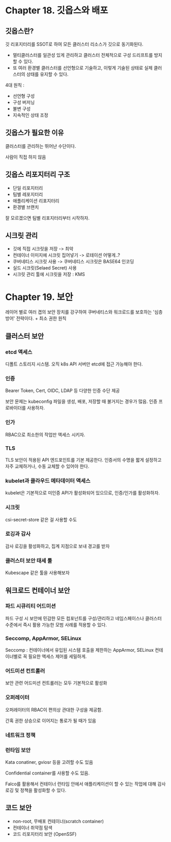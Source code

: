 # Chapter 18. 깃옵스와 배포

## 깃옵스란?

깃 리포지터리를 SSOT로 하여 모든 클러스터 리소스가 깃으로 동기화된다.

- 멀티클러스터를 일관성 있게 관리하고 클러스터 전체적으로 구성 드리프트를 방지할 수 있다.
- 또 여러 환경별 클러스터를 선언형으로 기술하고, 이렇게 기술된 상태로 실제 클러스터의 상태를 유지할 수 있다.

4대 원칙 :

- 선언형 구성
- 구성 버저닝
- 불변 구성
- 지속적인 상태 조정

## 깃옵스가 필요한 이유

클러스터를 관리하는 뛰어난 수단이다.

사람이 직접 하지 않음

## 깃옵스 리포지터리 구조

- 단일 리포지터리
- 팀별 레포지터리
- 애플리케이션 리포지터리
- 환경별 브랜치

잘 모르겠으면 팀별 리포지터리부터 시작하자.

## 시크릿 관리

- 깃에 직접 시크릿을 저장 -> 최악
- 컨테이너 이미지에 시크릿 집어넣기 -> 로테이션 어떻게..?
- 쿠버네티스 시크릿 사용 -> 쿠버네티스 시크릿은 BASE64 인코딩
- 실드 시크릿(Selaed Secret) 사용
- 시크릿 관리 툴에 시크릿을 저장 : KMS

# Chapter 19. 보안

레이어 별로 여러 겹의 보안 장치를 강구하여 쿠버네티스와 워크로드를 보호하는 '심층 방어' 전략이다. + 최소 권한 원칙

## 클러스터 보안

### etcd 액세스

디폴트 스토리지 시스템. 오직 k8s API 서버만 etcd에 접근 가능해야 한다.

### 인증

Bearer Token, Cert, OIDC, LDAP 등 다양한 인증 수단 제공

보안 문제는 kubeconfig 파일을 생성, 배포, 저장할 때 불거지는 경우가 많음. 인증 프로바이더를 사용하자.

### 인가

RBAC으로 최소한의 작업만 액세스 시키자.

### TLS

TLS 보안이 적용된 API 엔드포인트를 기본 제공한다. 인증서의 수명을 짧게 설정하고 자주 교체하거나, 수동 교체할 수 있어야 한다.

### kubelet과 클라우드 메타데이터 액세스

kubelet은 기본적으로 미인증 API가 활성화되어 있으므로, 인증/인가를 활성화하자.

### 시크릿

csi-secret-store 같은 걸 사용할 수도

### 로깅과 감사

감사 로깅을 활성화하고, 집계 지점으로 보내 경고를 받자

### 클러스터 보안 태세 툴

Kubescape 같은 툴을 사용해보자

## 워크로드 컨테이너 보안

### 파드 시큐리티 어드미션

파드 구성 시 보안에 민감한 모든 컴포넌트를 구성/관리하고 네임스페이스나 클러스터 수준에서 즉시 활용 가능한 모범 사례를 적용할 수 있다.

### Seccomp, AppArmor, SELinux

Seccomp : 컨테이너에서 유입된 시스템 호출을 제한하는
AppArmor, SELinux 컨테이너별로 꼭 필요한 액세스 제어를 세밀하게.

### 어드미션 컨트롤러

보안 관련 어드미션 컨트롤러는 모두 기본적으로 활성화

### 오퍼레이터

오퍼레이터의 RBAC이 편의상 관대한 구성을 제공함.

간혹 권한 상승으로 이어지는 통로가 될 때가 있음

### 네트워크 정책

### 런타임 보안

Kata conatiner, gviosr 등을 고려할 수도 있음

Confidential container를 사용할 수도 있음.

Falco를 활용해서 컨테이너 런타임 안에서 애플리케이션이 할 수 있는 작업에 대해 감사 로깅 및 정책을 활성화할 수 있다.

## 코드 보안

- non-root, 무배포 컨테이너(scratch container)
- 컨테이너 취약점 탐색
- 코드 리포지터리 보안 (OpenSSF)
